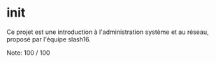 # init

Ce projet est une introduction à l'administration système et au réseau, proposé par l'équipe slash16.

Note: 100 / 100

